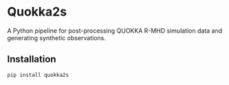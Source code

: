 # Quokka2s
A Python pipeline for post-processing QUOKKA R-MHD simulation data and generating synthetic observations.

## Installation
```bash
pip install quokka2s